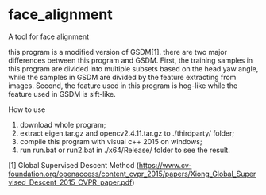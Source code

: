 # face_alignment
A tool for face alignment

this program is a modified version of GSDM[1]. there are two major differences between this program and GSDM. First, the training samples in this program are divided into multiple subsets based on the head yaw angle, while the samples in GSDM are divided by the feature extracting from images. Second, the feature used in this program is hog-like while the feature used in GSDM is sift-like.


How to use
1. download whole program;
2. extract eigen.tar.gz and opencv2.4.11.tar.gz to ./thirdparty/ folder;
3. compile this program with visual c++ 2015 on windows;
4. run run.bat or run2.bat in ./x64/Release/ folder to see the result.


[1] Global Supervised Descent Method (https://www.cv-foundation.org/openaccess/content_cvpr_2015/papers/Xiong_Global_Supervised_Descent_2015_CVPR_paper.pdf)
